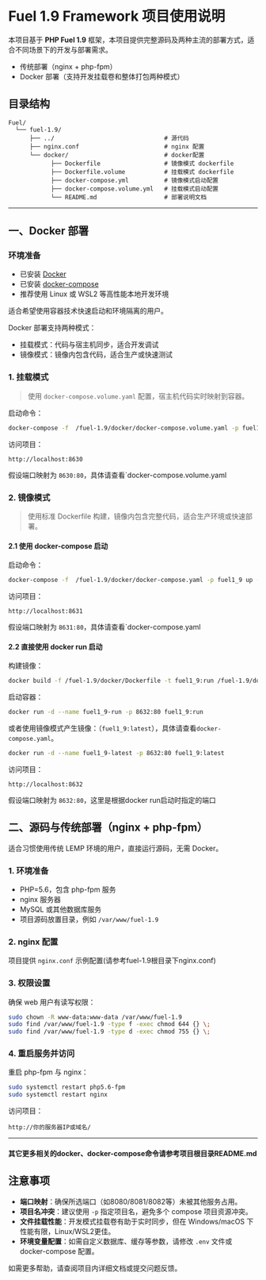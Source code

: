 # Fuel 1.9 Framework 项目使用说明

本项目基于 **PHP Fuel 1.9** 框架，本项目提供完整源码及两种主流的部署方式，适合不同场景下的开发与部署需求。

- 传统部署（nginx + php-fpm）
- Docker 部署（支持开发挂载卷和整体打包两种模式）

## 目录结构

```text
Fuel/
  └── fuel-1.9/
      ├── ../                               # 源代码
      ├── nginx.conf                        # nginx 配置
      └── docker/                           # docker配置
            ├── Dockerfile                  # 镜像模式 dockerfile
            ├── Dockerfile.volume           # 挂载模式 dockerfile
            ├── docker-compose.yml          # 镜像模式启动配置
            ├── docker-compose.volume.yml   # 挂载模式启动配置
            └── README.md                   # 部署说明文档
```

---

## 一、Docker 部署

### 环境准备

- 已安装 [Docker](https://docs.docker.com/get-docker/)
- 已安装 [docker-compose](https://docs.docker.com/compose/install/)
- 推荐使用 Linux 或 WSL2 等高性能本地开发环境

适合希望使用容器技术快速启动和环境隔离的用户。

Docker 部署支持两种模式：

- 挂载模式：代码与宿主机同步，适合开发调试
- 镜像模式：镜像内包含代码，适合生产或快速测试

### 1. 挂载模式

> 使用 `docker-compose.volume.yaml` 配置，宿主机代码实时映射到容器。

启动命令：
```bash
docker-compose -f  /fuel-1.9/docker/docker-compose.volume.yaml -p fuel1_9-volume up -d --build
```

访问项目：
```
http://localhost:8630
```
假设端口映射为 `8630:80`，具体请查看`docker-compose.volume.yaml

### 2. 镜像模式

> 使用标准 Dockerfile 构建，镜像内包含完整代码，适合生产环境或快速部署。

#### 2.1 使用 docker-compose 启动

启动命令：
```bash
docker-compose -f  /fuel-1.9/docker/docker-compose.yaml -p fuel1_9 up -d --build
```

访问项目：
```
http://localhost:8631
```
假设端口映射为 `8631:80`，具体请查看`docker-compose.yaml

#### 2.2 直接使用 docker run 启动

构建镜像：
```bash
docker build -f /fuel-1.9/docker/Dockerfile -t fuel1_9:run /fuel-1.9/docker
```

启动容器：
```bash
docker run -d --name fuel1_9-run -p 8632:80 fuel1_9:run
```

或者使用镜像模式产生镜像：（`fuel1_9:latest`），具体请查看`docker-compose.yaml`。

```bash
docker run -d --name fuel1_9-latest -p 8632:80 fuel1_9:latest
```

访问项目：
```
http://localhost:8632
```
假设端口映射为 `8632:80`，这里是根据docker run启动时指定的端口

## 二、源码与传统部署（nginx + php-fpm）

适合习惯使用传统 LEMP 环境的用户，直接运行源码，无需 Docker。

### 1. 环境准备

- PHP=5.6，包含 php-fpm 服务
- nginx 服务器
- MySQL 或其他数据库服务
- 项目源码放置目录，例如 `/var/www/fuel-1.9`

### 2. nginx 配置

项目提供 `nginx.conf` 示例配置(请参考fuel-1.9根目录下nginx.conf)

### 3. 权限设置

确保 web 用户有读写权限：
```bash
sudo chown -R www-data:www-data /var/www/fuel-1.9
sudo find /var/www/fuel-1.9 -type f -exec chmod 644 {} \;
sudo find /var/www/fuel-1.9 -type d -exec chmod 755 {} \;
```

### 4. 重启服务并访问

重启 php-fpm 与 nginx：
```bash
sudo systemctl restart php5.6-fpm
sudo systemctl restart nginx
```

访问项目：
```
http://你的服务器IP或域名/
```

---

#### 其它更多相关的docker、docker-compose命令请参考项目根目录README.md

## 注意事项

- **端口映射**：确保所选端口（如8080/8081/8082等）未被其他服务占用。
- **项目名冲突**：建议使用 `-p` 指定项目名，避免多个 compose 项目资源冲突。
- **文件挂载性能**：开发模式挂载卷有助于实时同步，但在 Windows/macOS 下性能有限，Linux/WSL2更佳。
- **环境变量配置**：如需自定义数据库、缓存等参数，请修改 `.env` 文件或 docker-compose 配置。

如需更多帮助，请查阅项目内详细文档或提交问题反馈。
